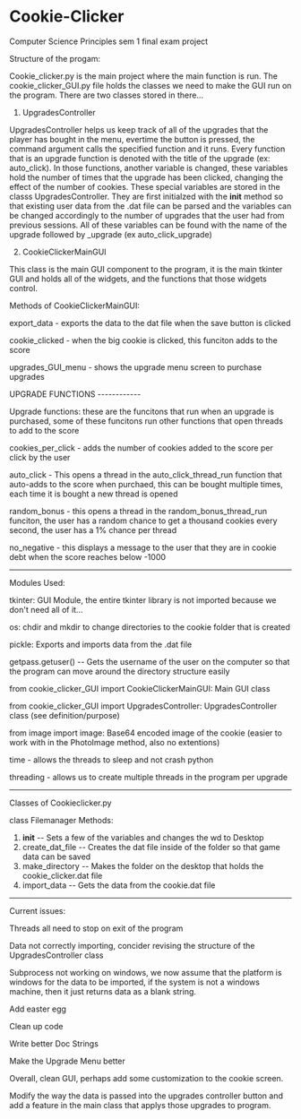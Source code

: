 # Cookie-Clicker
Computer Science Principles sem 1 final exam project

Structure of the progam:

Cookie_clicker.py is the main project where the main function is run. The cookie_clicker_GUI.py file holds the classes we need to make the GUI run on the program. There are two classes stored in there...

1. UpgradesController 

UpgradesController helps us keep track of all of the upgrades that the player has bought in the menu, evertime the button is pressed, the command argument calls the specified function and it runs. Every function that is an upgrade function is denoted with the title of the upgrade (ex: auto_click). In those functions, another variable is changed, these variables hold the number of times that the upgrade has been clicked, changing the effect of the number of cookies. These special variables are stored in the classs UpgradesController. They are first initialzed with the __init__ method so that existing user data from the .dat file can be parsed and the variables can be changed accordingly to the number of upgrades that the user had from previous sessions. All of these variables can be found with the name of the upgrade followed by _upgrade (ex auto_click_upgrade)



2. CookieClickerMainGUI

This class is the main GUI component to the program, it is the main tkinter GUI and holds all of the widgets, and the functions that those widgets control.


Methods of CookieClickerMainGUI:

export_data - exports the data to the dat file when the save button is clicked

cookie_clicked - when the big cookie is clicked, this funciton adds to the score

upgrades_GUI_menu - shows the upgrade menu screen to purchase upgrades

UPGRADE FUNCTIONS ------------

Upgrade functions: these are the funcitons that run when an upgrade is purchased, some of these funcitons run other functions that open threads to add to the score

cookies_per_click - adds the number of cookies added to the score per click by the user

auto_click - This opens a thread in the auto_click_thread_run function that auto-adds to the score when purchaed, this can be bought multiple times, each time it is bought a new thread is opened

random_bonus - this opens a thread in the random_bonus_thread_run funciton, the user has a random chance to get a thousand cookies every second, the user has a 1% chance per thread

no_negative - this displays a message to the user that they are in cookie debt when the score reaches below -1000



------------------------------------------------------------

Modules Used:

tkinter: GUI Module, the entire tkinter library is not imported because we don't need all of it...

os: chdir and mkdir to change directories to the cookie folder that is created

pickle: Exports and imports data from the .dat file

getpass.getuser() -- Gets the username of the user on the computer so that the program can move around the directory structure easily

from cookie_clicker_GUI import CookieClickerMainGUI: Main GUI class

from cookie_clicker_GUI import UpgradesController: UpgradesController class (see definition/purpose)

from image import image: Base64 encoded image of the cookie (easier to work with in the PhotoImage method, also no extentions)

time - allows the threads to sleep and not crash python

threading - allows us to create multiple threads in the program per upgrade

------------------------------------------------------------

Classes of Cookieclicker.py


class Filemanager
Methods:
1. __init__ -- Sets a few of the variables and changes the wd to Desktop
2. create_dat_file -- Creates the dat file inside of the folder so that game data can be saved
3. make_directory -- Makes the folder on the desktop that holds the cookie_clicker.dat file
4. import_data -- Gets the data from the cookie.dat file




--------------------------------------------------------------

Current issues:

Threads all need to stop on exit of the program

Data not correctly importing, concider revising the structure of the UpgradesController class

Subprocess not working on windows, we now assume that the platform is windows for the data to be imported, if the system is not a windows machine, then it just returns data as a blank string.

Add easter egg

Clean up code

Write better Doc Strings

Make the Upgrade Menu better

Overall, clean GUI, perhaps add some customization to the cookie screen.

Modify the way the data is passed into the upgrades controller button and add a feature in the main class that applys those upgrades to program.





